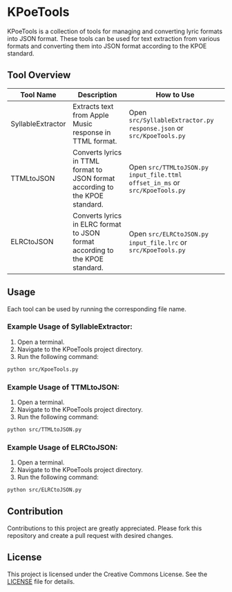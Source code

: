 
# KPoeTools

KPoeTools is a collection of tools for managing and converting lyric formats into JSON format. These tools can be used for text extraction from various formats and converting them into JSON format according to the KPOE standard.

## Tool Overview

| Tool Name              | Description                                                                                 | How to Use                                                                                        |
|------------------------|---------------------------------------------------------------------------------------------|----------------------------------------------------------------------------------------------------|
| SyllableExtractor      | Extracts text from Apple Music response in TTML format.                                      | Open `src/SyllableExtractor.py response.json` or `src/KpoeTools.py`                                              |
| TTMLtoJSON             | Converts lyrics in TTML format to JSON format according to the KPOE standard.                | Open `src/TTMLtoJSON.py input_file.ttml offset_in_ms` or `src/KpoeTools.py`                                                     |
| ELRCtoJSON             | Converts lyrics in ELRC format to JSON format according to the KPOE standard.                | Open `src/ELRCtoJSON.py input_file.lrc` or `src/KpoeTools.py`                                                     |

## Usage

Each tool can be used by running the corresponding file name.

### Example Usage of SyllableExtractor:

1. Open a terminal.
2. Navigate to the KPoeTools project directory.
3. Run the following command:
```bash
python src/KpoeTools.py
```


### Example Usage of TTMLtoJSON:

1. Open a terminal.
2. Navigate to the KPoeTools project directory.
3. Run the following command:

```bash
python src/TTMLtoJSON.py
```

### Example Usage of ELRCtoJSON:

1. Open a terminal.
2. Navigate to the KPoeTools project directory.
3. Run the following command:

```bash
python src/ELRCtoJSON.py
```

## Contribution

Contributions to this project are greatly appreciated. Please fork this repository and create a pull request with desired changes.

## License

This project is licensed under the Creative Commons License. See the [LICENSE](LICENSE) file for details.
